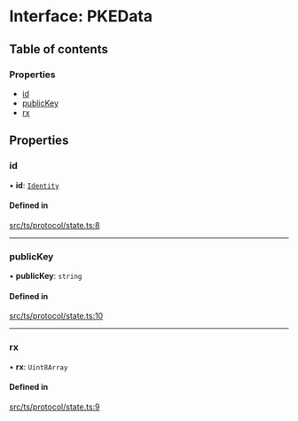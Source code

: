 # Interface: PKEData

## Table of contents

### Properties

- [id](PKEData.md#id)
- [publicKey](PKEData.md#publickey)
- [rx](PKEData.md#rx)

## Properties

### id

• **id**: [`Identity`](Identity.md)

#### Defined in

[src/ts/protocol/state.ts:8](https://gitlab.com/i3-market/code/wp3/t3.2/i3m-wallet-monorepo/-/blob/1f1f2a1/packages/wallet-protocol/src/ts/protocol/state.ts#L8)

___

### publicKey

• **publicKey**: `string`

#### Defined in

[src/ts/protocol/state.ts:10](https://gitlab.com/i3-market/code/wp3/t3.2/i3m-wallet-monorepo/-/blob/1f1f2a1/packages/wallet-protocol/src/ts/protocol/state.ts#L10)

___

### rx

• **rx**: `Uint8Array`

#### Defined in

[src/ts/protocol/state.ts:9](https://gitlab.com/i3-market/code/wp3/t3.2/i3m-wallet-monorepo/-/blob/1f1f2a1/packages/wallet-protocol/src/ts/protocol/state.ts#L9)
